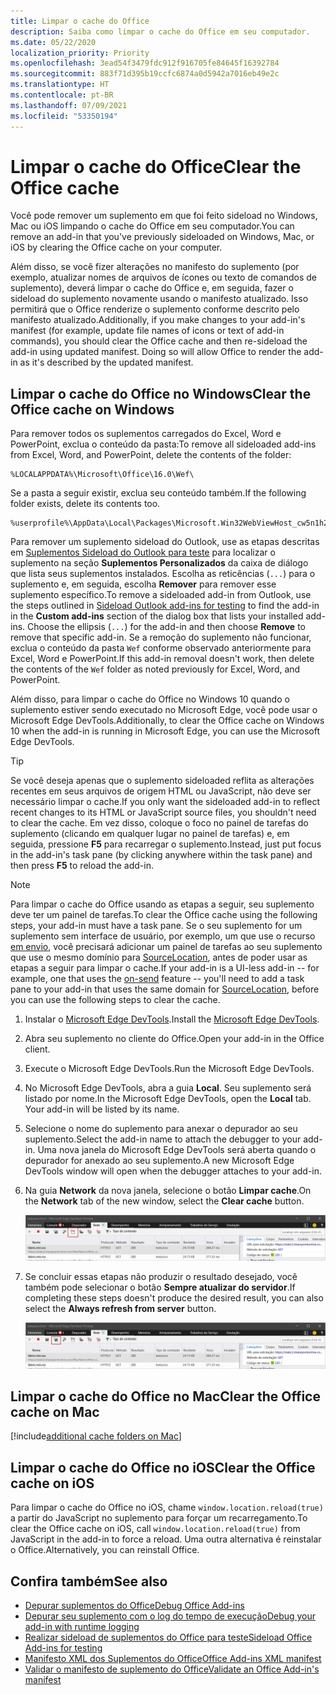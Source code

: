 ```yaml
---
title: Limpar o cache do Office
description: Saiba como limpar o cache do Office em seu computador.
ms.date: 05/22/2020
localization_priority: Priority
ms.openlocfilehash: 3ead54f3479fdc912f916705fe84645f16392784
ms.sourcegitcommit: 883f71d395b19ccfc6874a0d5942a7016eb49e2c
ms.translationtype: HT
ms.contentlocale: pt-BR
ms.lasthandoff: 07/09/2021
ms.locfileid: "53350194"
---
```

# <a name="clear-the-office-cache"></a><span data-ttu-id="96118-103">Limpar o cache do Office</span><span class="sxs-lookup"><span data-stu-id="96118-103">Clear the Office cache</span></span>

<span data-ttu-id="96118-104">Você pode remover um suplemento em que foi feito sideload no Windows, Mac ou iOS limpando o cache do Office em seu computador.</span><span class="sxs-lookup"><span data-stu-id="96118-104">You can remove an add-in that you've previously sideloaded on Windows, Mac, or iOS by clearing the Office cache on your computer.</span></span>

<span data-ttu-id="96118-p101">Além disso, se você fizer alterações no manifesto do suplemento (por exemplo, atualizar nomes de arquivos de ícones ou texto de comandos de suplemento), deverá limpar o cache do Office e, em seguida, fazer o sideload do suplemento novamente usando o manifesto atualizado. Isso permitirá que o Office renderize o suplemento conforme descrito pelo manifesto atualizado.</span><span class="sxs-lookup"><span data-stu-id="96118-p101">Additionally, if you make changes to your add-in's manifest (for example, update file names of icons or text of add-in commands), you should clear the Office cache and then re-sideload the add-in using updated manifest. Doing so will allow Office to render the add-in as it's described by the updated manifest.</span></span>

## <a name="clear-the-office-cache-on-windows"></a><span data-ttu-id="96118-107">Limpar o cache do Office no Windows</span><span class="sxs-lookup"><span data-stu-id="96118-107">Clear the Office cache on Windows</span></span>

<span data-ttu-id="96118-108">Para remover todos os suplementos carregados do Excel, Word e PowerPoint, exclua o conteúdo da pasta:</span><span class="sxs-lookup"><span data-stu-id="96118-108">To remove all sideloaded add-ins from Excel, Word, and PowerPoint, delete the contents of the folder:</span></span>

```
%LOCALAPPDATA%\Microsoft\Office\16.0\Wef\
```

<span data-ttu-id="96118-109">Se a pasta a seguir existir, exclua seu conteúdo também.</span><span class="sxs-lookup"><span data-stu-id="96118-109">If the following folder exists, delete its contents too.</span></span>

```
%userprofile%\AppData\Local\Packages\Microsoft.Win32WebViewHost_cw5n1h2txyewy\AC\#!123\INetCache\
```

<span data-ttu-id="96118-110">Para remover um suplemento sideload do Outlook, use as etapas descritas em [Suplementos Sideload do Outlook para teste](../outlook/sideload-outlook-add-ins-for-testing.md) para localizar o suplemento na seção **Suplementos Personalizados** da caixa de diálogo que lista seus suplementos instalados. Escolha as reticências (`...`) para o suplemento e, em seguida, escolha **Remover** para remover esse suplemento específico.</span><span class="sxs-lookup"><span data-stu-id="96118-110">To remove a sideloaded add-in from Outlook, use the steps outlined in [Sideload Outlook add-ins for testing](../outlook/sideload-outlook-add-ins-for-testing.md) to find the add-in in the **Custom add-ins** section of the dialog box that lists your installed add-ins. Choose the ellipsis (`...`) for the add-in and then choose **Remove** to remove that specific add-in.</span></span> <span data-ttu-id="96118-111">Se a remoção do suplemento não funcionar, exclua o conteúdo da pasta `Wef` conforme observado anteriormente para Excel, Word e PowerPoint.</span><span class="sxs-lookup"><span data-stu-id="96118-111">If this add-in removal doesn't work, then delete the contents of the `Wef` folder as noted previously for Excel, Word, and PowerPoint.</span></span>

<span data-ttu-id="96118-112">Além disso, para limpar o cache do Office no Windows 10 quando o suplemento estiver sendo executado no Microsoft Edge, você pode usar o Microsoft Edge DevTools.</span><span class="sxs-lookup"><span data-stu-id="96118-112">Additionally, to clear the Office cache on Windows 10 when the add-in is running in Microsoft Edge, you can use the Microsoft Edge DevTools.</span></span>

> [!TIP]
> <span data-ttu-id="96118-113">Se você deseja apenas que o suplemento sideloaded reflita as alterações recentes em seus arquivos de origem HTML ou JavaScript, não deve ser necessário limpar o cache.</span><span class="sxs-lookup"><span data-stu-id="96118-113">If you only want the sideloaded add-in to reflect recent changes to its HTML or JavaScript source files, you shouldn't need to clear the cache.</span></span> <span data-ttu-id="96118-114">Em vez disso, coloque o foco no painel de tarefas do suplemento (clicando em qualquer lugar no painel de tarefas) e, em seguida, pressione **F5** para recarregar o suplemento.</span><span class="sxs-lookup"><span data-stu-id="96118-114">Instead, just put focus in the add-in's task pane (by clicking anywhere within the task pane) and then press **F5** to reload the add-in.</span></span>

> [!NOTE]
> <span data-ttu-id="96118-115">Para limpar o cache do Office usando as etapas a seguir, seu suplemento deve ter um painel de tarefas.</span><span class="sxs-lookup"><span data-stu-id="96118-115">To clear the Office cache using the following steps, your add-in must have a task pane.</span></span> <span data-ttu-id="96118-116">Se o seu suplemento for um suplemento sem interface de usuário, por exemplo, um que use o recurso [em envio](../outlook/outlook-on-send-addins.md), você precisará adicionar um painel de tarefas ao seu suplemento que use o mesmo domínio para [SourceLocation](../reference/manifest/sourcelocation.md), antes de poder usar as etapas a seguir para limpar o cache.</span><span class="sxs-lookup"><span data-stu-id="96118-116">If your add-in is a UI-less add-in -- for example, one that uses the [on-send](../outlook/outlook-on-send-addins.md) feature -- you'll need to add a task pane to your add-in that uses the same domain for [SourceLocation](../reference/manifest/sourcelocation.md), before you can use the following steps to clear the cache.</span></span>

1. <span data-ttu-id="96118-117">Instalar o [Microsoft Edge DevTools](https://www.microsoft.com/p/microsoft-edge-devtools-preview/9mzbfrmz0mnj).</span><span class="sxs-lookup"><span data-stu-id="96118-117">Install the [Microsoft Edge DevTools](https://www.microsoft.com/p/microsoft-edge-devtools-preview/9mzbfrmz0mnj).</span></span>

2. <span data-ttu-id="96118-118">Abra seu suplemento no cliente do Office.</span><span class="sxs-lookup"><span data-stu-id="96118-118">Open your add-in in the Office client.</span></span>

3. <span data-ttu-id="96118-119">Execute o Microsoft Edge DevTools.</span><span class="sxs-lookup"><span data-stu-id="96118-119">Run the Microsoft Edge DevTools.</span></span>

4. <span data-ttu-id="96118-120">No Microsoft Edge DevTools, abra a guia **Local**. Seu suplemento será listado por nome.</span><span class="sxs-lookup"><span data-stu-id="96118-120">In the Microsoft Edge DevTools, open the **Local** tab. Your add-in will be listed by its name.</span></span>

5. <span data-ttu-id="96118-121">Selecione o nome do suplemento para anexar o depurador ao seu suplemento.</span><span class="sxs-lookup"><span data-stu-id="96118-121">Select the add-in name to attach the debugger to your add-in.</span></span> <span data-ttu-id="96118-122">Uma nova janela do Microsoft Edge DevTools será aberta quando o depurador for anexado ao seu suplemento.</span><span class="sxs-lookup"><span data-stu-id="96118-122">A new Microsoft Edge DevTools window will open when the debugger attaches to your add-in.</span></span>

6. <span data-ttu-id="96118-123">Na guia **Network** da nova janela, selecione o botão **Limpar cache**.</span><span class="sxs-lookup"><span data-stu-id="96118-123">On the **Network** tab of the new window, select the **Clear cache** button.</span></span>

    ![Captura de tela do Microsoft Edge DevTools com o botão Limpar cache realçado.](../images/edge-devtools-clear-cache.png)

7. <span data-ttu-id="96118-125">Se concluir essas etapas não produzir o resultado desejado, você também pode selecionar o botão **Sempre atualizar do servidor**.</span><span class="sxs-lookup"><span data-stu-id="96118-125">If completing these steps doesn't produce the desired result, you can also select the **Always refresh from server** button.</span></span>

    ![Captura de tela do Microsoft Edge DevTools com o botão sempre atualizar do servidor realçado.](../images/edge-devtools-refresh-from-server.png)

## <a name="clear-the-office-cache-on-mac"></a><span data-ttu-id="96118-127">Limpar o cache do Office no Mac</span><span class="sxs-lookup"><span data-stu-id="96118-127">Clear the Office cache on Mac</span></span>

[!include[additional cache folders on Mac](../includes/mac-cache-folders.md)]

## <a name="clear-the-office-cache-on-ios"></a><span data-ttu-id="96118-128">Limpar o cache do Office no iOS</span><span class="sxs-lookup"><span data-stu-id="96118-128">Clear the Office cache on iOS</span></span>

<span data-ttu-id="96118-129">Para limpar o cache do Office no iOS, chame `window.location.reload(true)` a partir do JavaScript no suplemento para forçar um recarregamento.</span><span class="sxs-lookup"><span data-stu-id="96118-129">To clear the Office cache on iOS, call `window.location.reload(true)` from JavaScript in the add-in to force a reload.</span></span> <span data-ttu-id="96118-130">Uma outra alternativa é reinstalar o Office.</span><span class="sxs-lookup"><span data-stu-id="96118-130">Alternatively, you can reinstall Office.</span></span>

## <a name="see-also"></a><span data-ttu-id="96118-131">Confira também</span><span class="sxs-lookup"><span data-stu-id="96118-131">See also</span></span>

- [<span data-ttu-id="96118-132">Depurar suplementos do Office</span><span class="sxs-lookup"><span data-stu-id="96118-132">Debug Office Add-ins</span></span>](debug-add-ins-using-f12-developer-tools-on-windows-10.md)
- [<span data-ttu-id="96118-133">Depurar seu suplemento com o log do tempo de execução</span><span class="sxs-lookup"><span data-stu-id="96118-133">Debug your add-in with runtime logging</span></span>](runtime-logging.md)
- [<span data-ttu-id="96118-134">Realizar sideload de suplementos do Office para teste</span><span class="sxs-lookup"><span data-stu-id="96118-134">Sideload Office Add-ins for testing</span></span>](sideload-office-add-ins-for-testing.md)
- [<span data-ttu-id="96118-135">Manifesto XML dos Suplementos do Office</span><span class="sxs-lookup"><span data-stu-id="96118-135">Office Add-ins XML manifest</span></span>](../develop/add-in-manifests.md)
- [<span data-ttu-id="96118-136">Validar o manifesto de suplemento do Office</span><span class="sxs-lookup"><span data-stu-id="96118-136">Validate an Office Add-in's manifest</span></span>](troubleshoot-manifest.md)
